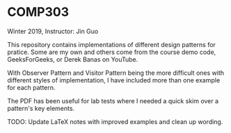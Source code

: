 # COMP303
Winter 2019, Instructor: Jin Guo


This repository contains implementations of different design patterns for pratice. Some are my own and others come from the course demo code, GeeksForGeeks, or Derek Banas on YouTube.

With Observer Pattern and Visitor Pattern being the more difficult ones with different styles of implementation, I have included more than one example for each pattern.

The PDF has been useful for lab tests where I needed a quick skim over a pattern's key elements.

TODO: Update LaTeX notes with improved examples and clean up wording.